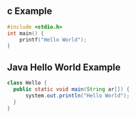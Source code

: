
## c Example
```c
#include <stdio.h>
int main() {
    printf("Hello World");
}
```

## Java Hello World Example
```java
class Hello {
  public static void main(String ar[]) {
      system.out.println("Hello World");
  }
}
```
